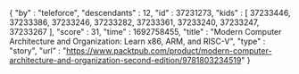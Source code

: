 {
  "by" : "teleforce",
  "descendants" : 12,
  "id" : 37231273,
  "kids" : [ 37233446, 37233386, 37233246, 37233282, 37233361, 37233240, 37233247, 37233267 ],
  "score" : 31,
  "time" : 1692758455,
  "title" : "Modern Computer Architecture and Organization: Learn x86, ARM, and RISC-V",
  "type" : "story",
  "url" : "https://www.packtpub.com/product/modern-computer-architecture-and-organization-second-edition/9781803234519"
}
